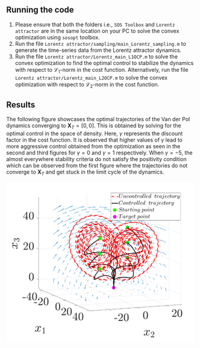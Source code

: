 ## Running the code
1. Please ensure that both the folders i.e., `SOS Toolbox` and `Lorentz attractor` are in the same location on your PC to solve the convex optimization using `sosopt` toolbox.
2. Run the file `Lorentz attractor/sampling/main_Lorentz_sampling.m` to generate the time-series data from the Lorentz attractor dynamics.
3. Run the file `Lorentz attractor/Lorentz_main_L1OCP.m` to solve the convex optimization to find the optimal control to stabilize the dynamics with respect to $`\mathcal{L}_1`$-norm in the cost function. Alternatively, run the file `Lorentz attractor/Lorentz_main_L2OCP.m` to solve the convex optimization with respect to $`\mathcal{L}_2`$-norm in the cost function.

## Results
The following figure showcases the optimal trajectories of the Van der Pol dynamics converging to $`\boldsymbol{X}_T=[0,0]`$. This is obtained by solving for the optimal control in the space of density. Here, $`\gamma`$ represents the discount factor in the cost function. It is observed that higher values of $`\gamma`$ lead to more aggressive control obtained from the optimization as seen in the second and third figures for $`\gamma=0`$ and $`\gamma=1`$ respectively. When $`\gamma=-5`$, the almost everywhere stability criteria do not satisfy the positivity condition which can be observed from the first figure where the trajectories do not converge to $`\boldsymbol{X}_T`$ and get stuck in the limit cycle of the dynamics. 
<p align="center">
<img src="../figures/Lorentz_results.PNG" width="500">
</p>

